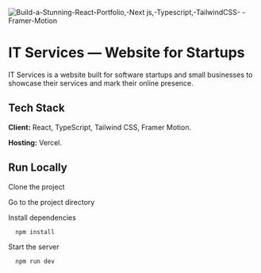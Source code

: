 ![Build-a-Stunning-React-Portfolio,-Next js,-Typescript,-TailwindCSS- -Framer-Motion](https://github.com/user-attachments/assets/7fdce2ba-83b0-4120-8813-3a070b7f2bc3)


# IT Services — Website for Startups

IT Services is a website built for software startups and small businesses to showcase their services and mark their online presence.

## Tech Stack

**Client:** React, TypeScript, Tailwind CSS, Framer Motion.

**Hosting:** Vercel.

## Run Locally

Clone the project

Go to the project directory

Install dependencies

```bash
  npm install
```

Start the server

```bash
  npm run dev
```

